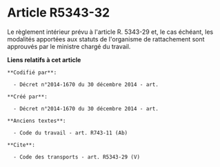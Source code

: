 # Article R5343-32

Le règlement intérieur prévu à l'article R. 5343-29 et, le cas échéant, les modalités apportées aux statuts de l'organisme de
rattachement sont approuvés par le ministre chargé du travail.

**Liens relatifs à cet article**

	**Codifié par**:

	  - Décret n°2014-1670 du 30 décembre 2014 - art.

	**Créé par**:

	  - Décret n°2014-1670 du 30 décembre 2014 - art.

	**Anciens textes**:

	  - Code du travail - art. R743-11 (Ab)

	**Cite**:

	  - Code des transports - art. R5343-29 (V)
